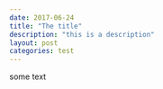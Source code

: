 ```yaml
---
date: 2017-06-24
title: "The title"
description: "this is a description"
layout: post
categories: test
---
```


some text
